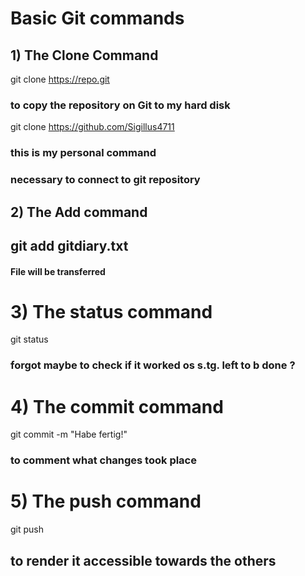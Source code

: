 # Basic Git commands 


## 1) The Clone Command 
git clone https://repo.git

### to copy the repository on Git to my hard disk

git clone https://github.com/Sigillus4711

### this is my personal command   
### necessary to connect to git repository 

## 2) The Add command 
## git add gitdiary.txt 

#### File will be transferred 

# 3) The status command 
git status

 ### forgot maybe to check if it worked os s.tg. left to b done ? 

#  4) The commit command 
git commit -m "Habe fertig!"

### to comment what changes took place 

# 5) The push command 
git push

## to render it accessible towards the others 

